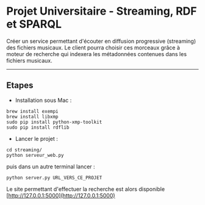 # Projet Universitaire - Streaming, RDF et SPARQL

Créer un service permettant d'écouter en diffusion progressive (streaming) des fichiers musicaux. Le client pourra choisir ces morceaux grâce à moteur de recherche qui indexera les métadonnées contenues dans les fichiers musicaux.

----
## Etapes

- Installation sous Mac :

```
brew install exempi
brew install libxmp
sudo pip install python-xmp-toolkit
sudo pip install rdflib
```

- Lancer le projet :

```
cd streaming/
python serveur_web.py
```

puis dans un autre terminal lancer :

```
python server.py URL_VERS_CE_PROJET
```

Le site permettant d'effectuer la recherche est alors disponible [http://127.0.0.1:5000](http://127.0.0.1:5000)